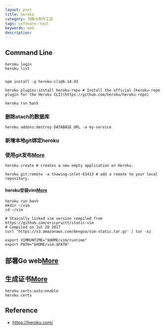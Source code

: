 ```yaml
---
layout: post
title: heroku
category: 书籍与软件工具
tags: software／tool
keywords: web
description: 
---
```



## Command Line

```
heroku login
heroku list


npm install -g heroku-cli@6.14.43

heroku plugins:install heroku-repo # Install the official [heroku-repo plugin for the Heroku CLI](https://github.com/heroku/heroku-repo)

heroku run bash

```

### 删除atach的数据库

```
heroku addons:destroy DATABASE_URL -a my-service
```

### 新增本地git绑定heroku

### 使用git发布[More](https://devcenter.heroku.com/articles/git)

```
heroku create # creates a new empty application on Heroku.

heroku git:remote -a thawing-inlet-61413 # add a remote to your local repository.

```

#### heroku安装vim[More](https://gist.github.com/dvdbng/7375821b20f189c189ab1bd29392c98e)

```
heroku run bash
mkdir ~/vim
cd ~/vim

# Staically linked vim version compiled from https://github.com/ericpruitt/static-vim
# Compiled on Jul 20 2017
curl 'https://s3.amazonaws.com/bengoa/vim-static.tar.gz' | tar -xz

export VIMRUNTIME="$HOME/vim/runtime"
export PATH="$HOME/vim:$PATH"
```

## 部署Go web[More](https://devcenter.heroku.com/articles/getting-started-with-go#declare-app-dependencies)


## 生成证书[More](https://devcenter.heroku.com/articles/ssl-endpoint)

```
heroku certs:auto:enable
heroku certs 

```


## Reference

* <https://heroku.com/>